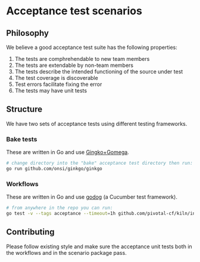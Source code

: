 # Acceptance test scenarios

## Philosophy

We believe a good acceptance test suite has the following properties:
1. The tests are comphrehendable to new team members
1. The tests are extendable by non-team members
1. The tests describe the intended functioning of the source under test
1. The test coverage is discoverable
1. Test errors facilitate fixing the error
1. The tests may have unit tests

## Structure

We have two sets of acceptance tests using different testing frameworks.

### Bake tests
These are written in Go and use [Gingko+Gomega](https://onsi.github.io/ginkgo/).

```bash
# change directory into the "bake" acceptance test directory then run:
go run github.com/onsi/ginkgo/ginkgo
```

### Workflows
These are written in Go and use [godog](https://github.com/cucumber/godog) (a Cucumber test framework).

```bash
# from anywhere in the repo you can run:
go test -v --tags acceptance --timeout=1h github.com/pivotal-cf/kiln/internal/acceptance/workflows
```

## Contributing

Please follow existing style and make sure the acceptance unit tests both in the workflows and in the scenario package pass.
